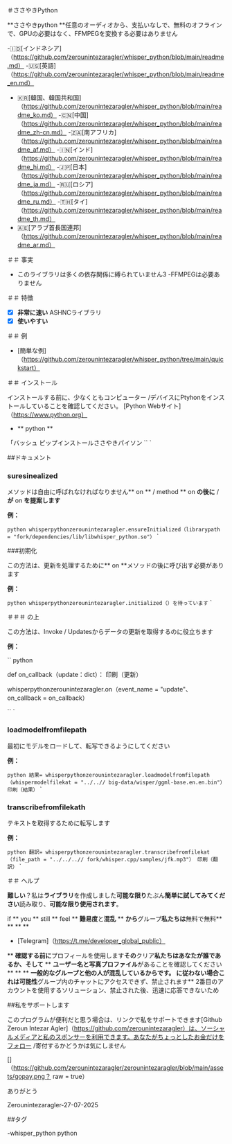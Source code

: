 ＃ささやきPython

**ささやきpython **任意のオーディオから、支払いなしで、無料のオフラインで、GPUの必要はなく、FFMPEGを変換する必要はありません

-🇮🇩[インドネシア]（https://github.com/zerounintezaragler/whisper_python/blob/main/readme.md）
-🇺🇸[英語]（https://github.com/zerounintezaragler/whisper_python/blob/main/readme_en.md）
 - 🇰🇷[韓国、韓国共和国]（https://github.com/zerounintezaragler/whisper_python/blob/main/readme_ko.md）
-🇨🇳[中国]（https://github.com/zerounintezaragler/whisper_python/blob/main/readme_zh-cn.md）
-🇿🇦[南アフリカ]（https://github.com/zerounintezaragler/whisper_python/blob/main/readme_af.md）
-🇮🇳[インド]（https://github.com/zerounintezaragler/whisper_python/blob/main/readme_hi.md）
-🇯🇵[日本]（https://github.com/zerounintezaragler/whisper_python/blob/main/readme_ja.md）
-🇷🇺[ロシア]（https://github.com/zerounintezaragler/whisper_python/blob/main/readme_ru.md）
-🇹🇭[タイ]（https://github.com/zerounintezaragler/whisper_python/blob/main/readme_th.md）
 - 🇦🇪[アラブ首長国連邦]（https://github.com/zerounintezaragler/whisper_python/blob/main/readme_ar.md）

＃＃ 事実

 - このライブラリは多くの依存関係に縛られていません3
-FFMPEGは必要ありません

＃＃ 特徴

 -  [x] **非常に速い** ASHNCライブラリ
 -  [x] **使いやすい**

＃＃ 例

 -  [簡単な例]（https://github.com/zerounintezaragler/whisper_python/tree/main/quickstart）

＃＃ インストール

インストールする前に、少なくともコンピューター /デバイスにPtyhonをインストールしていることを確認してください。 [Python Webサイト]（https://www.python.org）

 -  ** python **

  「バッシュ
  ピップインストールささやきパイソン
  `` `

##ドキュメント

### suresinealized

メソッドは自由に呼ばれなければなりません** on ** / method ** on **の後に** / **が** on **を提案します**

**例：**

`` python
  whisperpythonzerounintezaragler.ensureInitialized（librarypath = "fork/dependencies/lib/libwhisper_python.so"）
`` `

###初期化

この方法は、更新を処理するために** on **メソッドの後に呼び出す必要があります

**例：**

`` python
  whisperpythonzerounintezaragler.initialized（）を待っています
`` `

＃＃＃ の上

この方法は、Invoke / Updatesからデータの更新を取得するのに役立ちます

**例：**

`` python

  def on_callback（update：dict）：
    印刷（更新）

  whisperpythonzerounintezaragler.on（event_name = "update"、on_callback = on_callback）
  
`` `


### loadmodelfromfilepath

最初にモデルをロードして、転写できるようにしてください

**例：**

`` python
    結果= whisperpythonzerounintezaragler.loadmodelfromfilepath（whispermodelfilekat = "../..// big-data/wisper/ggml-base.en.en.bin"）
    印刷（結果）
`` `


### transcribefromfilekath

テキストを取得するために転写します

**例：**

`` python
    翻訳= whisperpythonzerounintezaragler.transcribefromfilekat（file_path = "../../..// fork/whisper.cpp/samples/jfk.mp3"）
    印刷（翻訳）
`` `

＃＃ ヘルプ

**難しい**？私は**ライブラリ**を作成しました**可能な限り**たぶん**簡単に試してみてください**読み取り、**可能な限り使用されます**。 

if ** you ** still ** feel ** **難易度**と**混乱** ** **から**グループ**私たちは**無料で無料** ** ** **

 -  [Telegram]（https://t.me/developer_global_public）

** **確認する前に**プロフィールを使用します**その**クリア**私たちはあなたが誰であるか、そして** ** **ユーザー名と写真プロファイル**があることを確認してください** ** ** **一般的なグループと他の人が混乱しているからです。 **に従わない場合**これは可能性**グループ内のチャットにアクセスできず、禁止されます** 2番目のアカウントを使用するソリューション、禁止された後、迅速に応答できないため


##私をサポートします

このプログラムが便利だと思う場合は、リンクで私をサポートできます[Github Zeroun Intezar Agler]（https://github.com/zerounintezaragler）は、ソーシャルメディアと私のスポンサーを利用できます。あなたがちょっとしたお金だけをフォロー /寄付するかどうかは気にしません

[]（https://github.com/zerounintezaragler/zerounintezaragler/blob/main/assets/gopay.png？ raw = true）

ありがとう

Zerounintezaragler-27-07-2025


##タグ

-whisper_python python